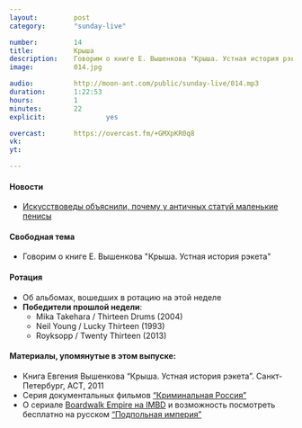 ```yaml
---
layout:         post
category:       "sunday-live"

number:         14
title:          Крыша
description:    Говорим о книге Е. Вышенкова "Крыша. Устная история рэкета"
image:          014.jpg

audio:          http://moon-ant.com/public/sunday-live/014.mp3
duration:       1:22:53
hours:          1
minutes:        22
explicit:				yes

overcast:       https://overcast.fm/+GMXpKR0q8
vk:             
yt:             

---
```


#### Новости
- [Искусствоведы объяснили, почему у античных статуй маленькие пенисы](http://diletant.media/news/28903888/)

#### Свободная тема
- Говорим о книге Е. Вышенкова "Крыша. Устная история рэкета"

#### Ротация
- Об альбомах, вошедших в ротацию на этой неделе
- **Победители прошлой недели**:
	- Mika Takehara / Thirteen Drums (2004)
	- Neil Young / Lucky Thirteen (1993)
	- Royksopp / Twenty Thirteen (2013)

#### Материалы, упомянутые в этом выпуске:
- Книга Евгения Вышенкова “Крыша. Устная история рэкета”. Санкт-Петербург, АСТ, 2011
- Серия документальных фильмов [“Криминальная Россия”](http://www.crimerussia.tv)
- О сериале [Boardwalk Empire на IMBD](http://www.imdb.com/title/tt0979432/) и возможность посмотреть бесплатно на русском [“Подпольная империя”](http://hdrezka.me/series/drama/1817-podpolnaya-imperiya-2016-01-28-67.html)